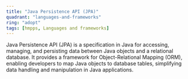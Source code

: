 ```yaml
---
title: "Java Persistence API (JPA)"
quadrant: "languages-and-frameworks"
ring: "adopt"
tags: [hmpps, Languages and frameworks]
---
```


Java Persistence API (JPA) is a specification in Java for accessing, managing, and persisting data between Java objects and a relational database. It provides a framework for Object-Relational Mapping (ORM), enabling developers to map Java objects to database tables, simplifying data handling and manipulation in Java applications.

